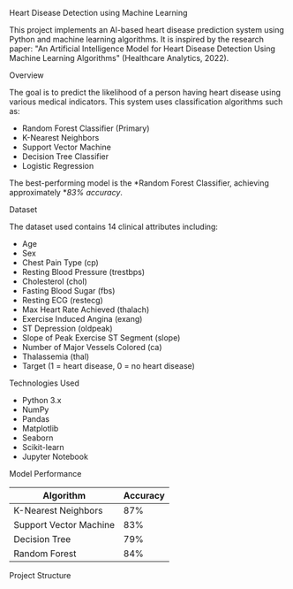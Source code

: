 Heart Disease Detection using Machine Learning

This project implements an AI-based heart disease prediction system using Python and machine learning algorithms. It is inspired by the research paper: "An Artificial Intelligence Model for Heart Disease Detection Using Machine Learning Algorithms" (Healthcare Analytics, 2022).

 Overview

The goal is to predict the likelihood of a person having heart disease using various medical indicators. This system uses classification algorithms such as:

- Random Forest Classifier (Primary)
- K-Nearest Neighbors
- Support Vector Machine
- Decision Tree Classifier
- Logistic Regression

The best-performing model is the *Random Forest Classifier, achieving approximately **83% accuracy*.

 Dataset

The dataset used contains 14 clinical attributes including:

- Age
- Sex
- Chest Pain Type (cp)
- Resting Blood Pressure (trestbps)
- Cholesterol (chol)
- Fasting Blood Sugar (fbs)
- Resting ECG (restecg)
- Max Heart Rate Achieved (thalach)
- Exercise Induced Angina (exang)
- ST Depression (oldpeak)
- Slope of Peak Exercise ST Segment (slope)
- Number of Major Vessels Colored (ca)
- Thalassemia (thal)
- Target (1 = heart disease, 0 = no heart disease)

 Technologies Used

- Python 3.x
- NumPy
- Pandas
- Matplotlib
- Seaborn
- Scikit-learn
- Jupyter Notebook

 Model Performance

| Algorithm               | Accuracy |
|------------------------|----------|
| K-Nearest Neighbors    | 87%      |
| Support Vector Machine | 83%      |
| Decision Tree          | 79%      |
| Random Forest          | 84%      |

 Project Structure
